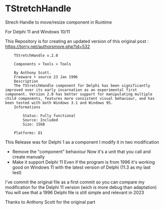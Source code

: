 # TStretchHandle
Strech Handle to move/resize component in Runtime

For Delphi 11 and Windows 10/11 

This Repository is for creating an updated version of this original post :
https://torry.net/authorsmore.php?id=532

        TStretchHandle v.2.0

        Components > Tools > Tools

        By Anthony Scott.
        Freeware + source 23 Jan 1996
        Description
        The TStretchHandle component for Delphi has been significantly improved over its early incarnation as an experimental first component. Version 2.0 has better support for manipulating multiple child components, features more consistent visual behaviour, and has been tested with both Windows 3.1 and Windows 95.
        Informations

            Status: Fully functional
            Source: Included
            Size: 15kB

        Platforms: D1



This Release was for Delphi 1 as a component
I modify it in two modification
- Remove the "component" behaviour
    Now it's a unit that you call and create manually
- Make it support Delphi 11
    Even if the program is from 1996 it's working good on Windows 11 with the latest version of Delphi (11.3 as my last test)
    
I've commit the original file as a first commit so you can compare my modification for the Delphi 11 version (wich is more debug than adaptation)
You will see that a 1996 Delphi file is still simple and relevant in 2023

Thanks to Anthony Scott for the original part
